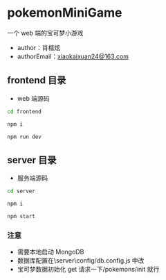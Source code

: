 # pokemonMiniGame

一个 web 端的宝可梦小游戏

- author：肖楷炫
- authorEmail：xiaokaixuan24@163.com

## frontend 目录

- web 端源码

```bash
cd frontend

npm i

npm run dev
```

## server 目录

- 服务端源码

```bash
cd server

npm i

npm start
```

### 注意

- 需要本地启动 MongoDB
- 数据库配置在\server\config/db.config.js 中改
- 宝可梦数据初始化 get 请求一下/pokemons/init 就行
